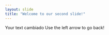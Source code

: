 ```yaml
---
layout: slide
title: "Welcome to our second slide!"
---
```

Your text cambiado
Use the left arrow to go back!
